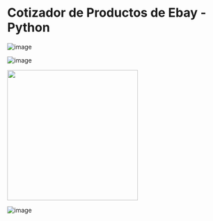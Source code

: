 # Cotizador de Productos de Ebay - Python

![image](https://github.com/Luguitoo/CotizadorEbayApi-Python/assets/112581880/185947c5-6bc0-4a8c-a9f0-d8d66c0cd04a)

![image](https://github.com/Luguitoo/CotizadorEbayApi-Python/assets/112581880/3c702599-2216-4600-90c7-b9620f146b4f)

<img src="https://github.com/Luguitoo/CotizadorEbayApi-Python/assets/112581880/6a690d3e-3f18-49c1-a639-1704048af841" alt="" width="300"/>

![image](https://github.com/Luguitoo/CotizadorEbayApi-Python/assets/112581880/da85f556-0f2b-45f5-9b48-e07862d616be)
